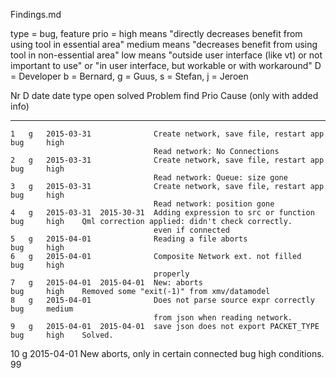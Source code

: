 Findings.md

type = bug, feature
prio =  high    means "directly decreases benefit from using tool in essential area"
        medium  means "decreases benefit from using tool in non-essential area"
        low     means "outside user interface (like vt) or not important to use"
                   or "in user interface, but workable or with workaround"
D    =  Developer   b = Bernard, g = Guus, s = Stefan, j = Jeroen

   Nr   D   date        date                                                type
            open        solved      Problem                                 find    Prio   Cause (only with added info)
-----   -   -----       ----------  --------------------------------------- ----    -----  ------------------------------------------
    1   g   2015-03-31              Create network, save file, restart app  bug     high
                                    Read network: No Connections
    2   g   2015-03-31              Create network, save file, restart app  bug     high
                                    Read network: Queue: size gone
    3   g   2015-03-31              Create network, save file, restart app  bug     high
                                    Read network: position gone
    4   g   2015-03-31  2015-30-31  Adding expression to src or function    bug     high    Qml correction applied: didn't check correctly.
                                    even if connected
    5   g   2015-04-01              Reading a file aborts                   bug     high
    6   g   2015-04-01              Composite Network ext. not filled       bug     high
                                    properly
    7   g   2015-04-01  2015-04-01  New: aborts                             bug     high    Removed some "exit(-1)" from xmv/datamodel
    8   g   2015-04-01              Does not parse source expr correctly    bug     medium
                                    from json when reading network.
    9   g   2015-04-01  2015-04-01  save json does not export PACKET_TYPE   bug     high    Solved.
   10   g   2015-04-01              New aborts, only in certain connected   bug     high
                                    conditions.
   99
